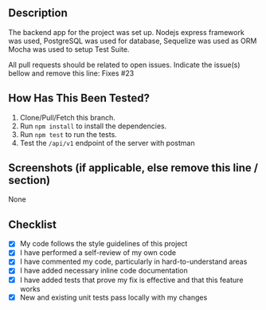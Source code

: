 ## Description
The backend app for the project was set up.
Nodejs express framework was used,
PostgreSQL was used for database,
Sequelize was used as ORM 
Mocha was used to setup Test Suite.

All pull requests should be related to open issues. Indicate the issue(s) bellow and remove this line:
Fixes #23  

## How Has This Been Tested?
1.  Clone/Pull/Fetch this branch.
2.  Run `npm install` to install the dependencies.
3.  Run `npm test` to run the tests.
4.  Test the `/api/v1` endpoint of the server with postman

## Screenshots (if applicable, else remove this line / section)

None

## Checklist
<!--- Put an `x` in all the boxes that apply ! -->
-   [x] My code follows the style guidelines of this project
-   [x] I have performed a self-review of my own code
-   [x] I have commented my code, particularly in hard-to-understand areas
-   [x] I have added necessary inline code documentation
-   [x] I have added tests that prove my fix is effective and that this feature works
-   [x] New and existing unit tests pass locally with my changes
